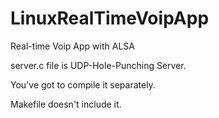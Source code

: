 # LinuxRealTimeVoipApp
Real-time Voip App with ALSA

server.c file is UDP-Hole-Punching Server.

You've got to compile it separately.

Makefile doesn't include it.
